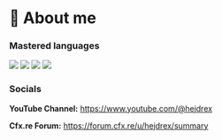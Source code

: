# 🔴 About me

### Mastered languages
[![](https://skillicons.dev/icons?i=lua)](https://www.lua.org/) [![](https://skillicons.dev/icons?i=css)](https://www.w3schools.com/css/) [![](https://skillicons.dev/icons?i=html)](https://www.w3.org/html/) [![](https://skillicons.dev/icons?i=js)](https://developer.mozilla.org/en-US/docs/Web/JavaScript)
### Socials
**YouTube Channel:** https://www.youtube.com/@hejdrex

**Cfx.re Forum:** https://forum.cfx.re/u/hejdrex/summary
